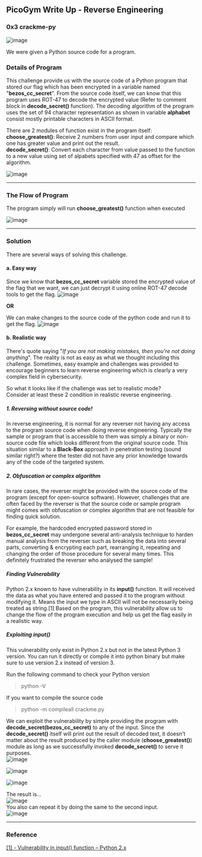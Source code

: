 ## PicoGym Write Up - Reverse Engineering
### 0x3 crackme-py

![image](https://user-images.githubusercontent.com/36885485/153524871-1dbc883d-1727-49c9-8e3b-4ec720a431e7.png)

We were given a Python source code for a program. 

### Details of Program

This challenge provide us with the source code of a Python program that stored our flag which has been encrypted in a variable named "**bezos_cc_secret**". From the source code itself, we can know that this program uses ROT-47 to decode the encrypted value (Refer to comment block in **decode_secret()** function). The decoding algorithm of the program uses the set of 94 character representation as shown in variable **alphabet** consist mostly printable characters in ASCII format.  

There are 2 modules of function exist in the program itself:  
**choose_greatest()**: Receive 2 numbers from user input and compare which one has greater value and print out the result.  
**decode_secret()**: Convert each character from value passed to the function to a new value using set of alpabets specified with 47 as offset for the algorithm.  


![image](https://user-images.githubusercontent.com/36885485/153526589-624b38cb-e612-4512-948c-8f448306376f.png)

---

### The Flow of Program

The program simply will run **choose_greatest()** function when executed

![image](https://user-images.githubusercontent.com/36885485/153527935-c5395518-0c44-4926-8102-20f792b9b8ab.png)

---

### Solution
There are several ways of solving this challenge.


#### a. Easy way
Since we know that **bezos_cc_secret** variable stored the encrypted value of the flag that we want, we can just decrypt it using online ROT-47 decode tools to get the flag.
![image](https://user-images.githubusercontent.com/36885485/153528363-5801fc48-ad2f-4cf5-9ce4-0502c6e6f8ed.png)


**OR**

We can make changes to the source code of the python code and run it to get the flag.
![image](https://user-images.githubusercontent.com/36885485/153528483-f0b36f22-ee87-43de-b1ec-c7127961da14.png)



#### b. Realistic way
There's quote saying "_If you are not making mistakes, then you're not doing anything_". 
The reality is not as easy as what we thought including this challenge. Sometimes, easy example and challenges was provided to encourage beginners to learn reverse engineering which is clearly a very complex field in cybersecurity.

So what it looks like if the challenge was set to realistic mode?  
Consider at least these 2 condition in realistic reverse engineering.

##### 1. Reversing without source code!
In reverse engineering, it is normal for any reverser not having any access to the program source code when doing reverse engineering. Typically the sample or program that is accessible to them was simply a binary or non-source code file which looks different from the original source code. This situation similar to a **Black-Box** approach in penetration testing (sound similar right?) where the tester did not have any prior knowledge towards any of the code of the targeted system.

##### 2. Obfuscation or complex algorithm
In rare cases, the reverser might be provided with the source code of the program (except for open-source software). However, challenges that are often faced by the reverser is that the source code or sample program might comes with obfuscation or complex algorithm that are not feasible for finding quick solution.  

For example, the hardcoded encrypted password stored in **bezos_cc_secret** may undergone several anti-analysis technique to harden manual analysis from the reverser such as breaking the data into several parts, converting & encrypting each part, rearranging it, repeating and changing the order of those procedure for several many times. This definitely frustrated the reverser who analysed the sample!

##### Finding Vulnerability
Python 2.x known to have vulnerability in its **input()** function. It will received the data as what you have entered and passed it to the program without modifying it. Means the input we type in ASCII will not be necessarily being treated as string.[1] Based on the program, this vulnerability allow us to change the flow of the program execution and help us get the flag easily in a realistic way.


##### Exploiting input()
This vulnerability only exist in Python 2.x but not in the latest Python 3 version. You can run it directly or compile it into python binary but make sure to use version 2.x instead of version 3.

Run the following command to check your Python version
> python -V

If you want to compile the source code
> python -m compileall crackme.py


We can exploit the vulnerability by simple providing the program with **decode_secret(bezos_cc_secret)** to any of the input. Since the **decode_secret()** itself will print out the result of decoded text, it doesn't matter about the result produced by the caller module (**choose_greatest()**) module as long as we successfully invoked **decode_secret()** to serve it purposes.  
![image](https://user-images.githubusercontent.com/36885485/153538254-b81e56d0-a04b-4b78-9e19-99fad2152065.png)

![image](https://user-images.githubusercontent.com/36885485/153538181-0d3a89f5-419b-4a0b-bac3-106ac2914bc3.png)

![image](https://user-images.githubusercontent.com/36885485/153537698-df3a116b-3702-4042-b273-f4aef946ed6d.png)

The result is...  
![image](https://user-images.githubusercontent.com/36885485/153538322-ba865648-b96e-44b6-b4a2-e998a7c23b6a.png)  
You also can repeat it by doing the same to the second input.  
![image](https://user-images.githubusercontent.com/36885485/153538424-ecfde9a6-fa30-4fe4-b21e-3af551fbada9.png)

  ---
### Reference
[[1] - Vulnerability in input() function – Python 2.x](https://www.geeksforgeeks.org/vulnerability-input-function-python-2-x/)
